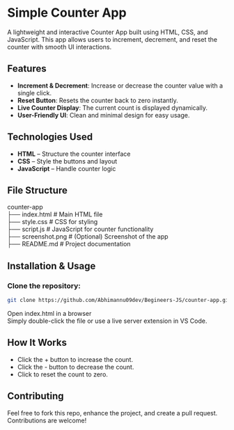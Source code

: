 # Simple Counter App 
A lightweight and interactive Counter App built using HTML, CSS, and JavaScript. This app allows users to increment, decrement, and reset the counter with smooth UI interactions.

## Features
- **Increment & Decrement**: Increase or decrease the counter value with a single click.
- **Reset Button**: Resets the counter back to zero instantly.
- **Live Counter Display**: The current count is displayed dynamically.
- **User-Friendly UI**: Clean and minimal design for easy usage.

## Technologies Used
- **HTML** – Structure the counter interface
- **CSS** – Style the buttons and layout
- **JavaScript** – Handle counter logic

## File Structure

 counter-app  
 ├── index.html   # Main HTML file  
 ├── style.css    # CSS for styling  
 ├── script.js    # JavaScript for counter functionality  
 ├── screenshot.png  # (Optional) Screenshot of the app  
 ├── README.md    # Project documentation  

##  Installation & Usage
### Clone the repository:
```bash 
git clone https://github.com/Abhimannu09dev/Begineers-JS/counter-app.git
```
Open index.html in a browser  
Simply double-click the file or use a live server extension in VS Code.  

##  How It Works
- Click the + button to increase the count.
- Click the - button to decrease the count.
- Click to reset the count to zero.

## Contributing
Feel free to fork this repo, enhance the project, and create a pull request. Contributions are welcome!
